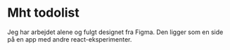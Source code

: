 # Mht todolist

Jeg har arbejdet alene og fulgt designet fra Figma. Den ligger som en side på en app med andre react-eksperimenter.
